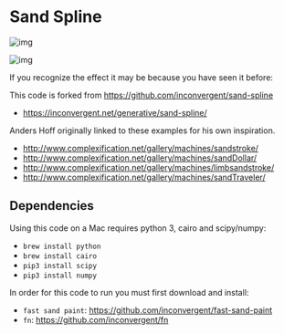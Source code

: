 # Sand Spline

![img](/img/img.png?raw=true "img")

![img](/img/img2.png?raw=true "img")

If you recognize the effect it may be because you have seen it before:

This code is forked from https://github.com/inconvergent/sand-spline

* https://inconvergent.net/generative/sand-spline/

Anders Hoff originally linked to these examples for his own inspiration.

* http://www.complexification.net/gallery/machines/sandstroke/
* http://www.complexification.net/gallery/machines/sandDollar/
* http://www.complexification.net/gallery/machines/limbsandstroke/
* http://www.complexification.net/gallery/machines/sandTraveler/

## Dependencies

Using this code on a Mac requires python 3, cairo and scipy/numpy:

* `brew install python`
* `brew install cairo`
* `pip3 install scipy`
* `pip3 install numpy`

In order for this code to run you must first download and install:

* `fast sand paint`: https://github.com/inconvergent/fast-sand-paint
* `fn`: https://github.com/inconvergent/fn
